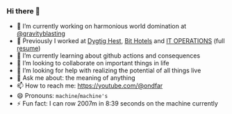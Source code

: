 ### Hi there 👋

- 🔭 I’m currently working on harmonious world domination at [@gravityblasting](https://gravityblasting.com)
- 🐎 Previously I worked at [Dygtig Hest](https://dygtighest.dk), [Bit Hotels](https://bithotel.net) and [IT OPERATIONS](https://itoperations.dk) (full [resume](https://github.com/Kristoffer/Kristoffer/blob/main/CV.md))
- 🌱 I’m currently learning about github actions and consequences
- 👯 I’m looking to collaborate on important things in life
- 🤔 I’m looking for help with realizing the potential of all things live
- 💬 Ask me about: the meaning of anything
- 📫 How to reach me: https://youtube.com/@ondfar
- 😄 Pronouns: `machine`/`machine's`
- ⚡ Fun fact: I can row 2007m in 8:39 seconds on the machine currently 
